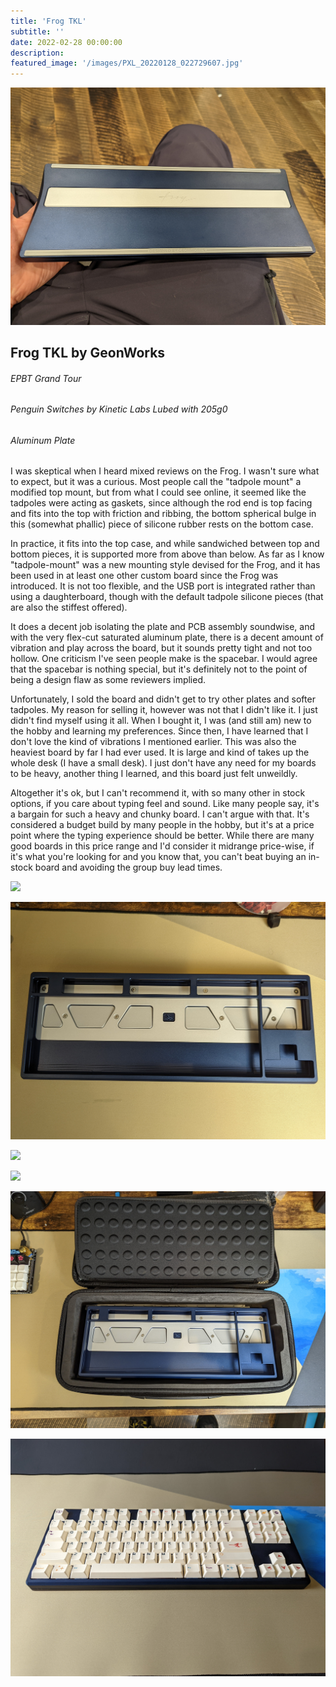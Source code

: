 ```yaml
---
title: 'Frog TKL'
subtitle: '' 
date: 2022-02-28 00:00:00
description: 
featured_image: '/images/PXL_20220128_022729607.jpg'
---
```


![](/images/PXL_20220122_235931087.jpg)

## Frog TKL by GeonWorks
###### EPBT Grand Tour
###### Penguin Switches by Kinetic Labs Lubed with 205g0
###### Aluminum Plate

I was skeptical when I heard mixed reviews on the Frog. I wasn't sure what to expect, but it was a curious. Most people call the "tadpole mount" a modified top mount, but from what I could see online, it seemed like the tadpoles were acting as gaskets, since although the rod end is top facing and fits into the top with friction and ribbing, the bottom spherical bulge in this (somewhat phallic) piece of silicone rubber rests on the bottom case. 

In practice, it fits into the top case, and while sandwiched between top and bottom pieces, it is supported more from above than below. As far as I know "tadpole-mount" was a new mounting style devised for the Frog, and it has been used in at least one other custom board since the Frog was introduced. It is not too flexible, and the USB port is integrated rather than using a daughterboard, though with the default tadpole silicone pieces (that are also the stiffest offered). 

It does a decent job isolating the plate and PCB assembly soundwise, and with the very flex-cut saturated aluminum plate, there is a decent amount of vibration and play across the board, but it sounds pretty tight and not too hollow. One criticism I've seen people make is the spacebar. I would agree that the spacebar is nothing special, but it's definitely not to the point of being a design flaw as some reviewers implied. 

Unfortunately, I sold the board and didn't get to try other plates and softer tadpoles. My reason for selling it, however was not that I didn't like it. I just didn't find myself using it all. When I bought it, I was (and still am) new to the hobby and learning my preferences. Since then, I have learned that I don't love the kind of vibrations I mentioned earlier. This was also the heaviest board by far I had ever used. It is large and kind of takes up the whole desk (I have a small desk). I just don't have any need for my boards to be heavy, another thing I learned, and this board just felt unweildly. 

Altogether it's ok, but I can't recommend it, with so many other in stock options, if you care about typing feel and sound. Like many people say, it's a bargain for such a heavy and chunky board. I can't argue with that. It's considered a budget build by many people in the hobby, but it's at a price point where the typing experience should be better. While there are many good boards in this price range and I'd consider it midrange price-wise, if it's what you're looking for and you know that, you can't beat buying an in-stock board and avoiding the group buy lead times. 

![](/images/frog-internals/PXL_20220221_225406024.jpg)

![](/images/frog-internals/PXL_20220221_225149969.jpg)

![](/images/frog-internals/PXL_20220221_232101349.jpg)

![](/images/frog-internals/PXL_20220221_225806262.jpg)

![](/images/frog-internals/PXL_20220221_225734966.jpg)

![](/images/PXL_20220128_022719633.jpg)